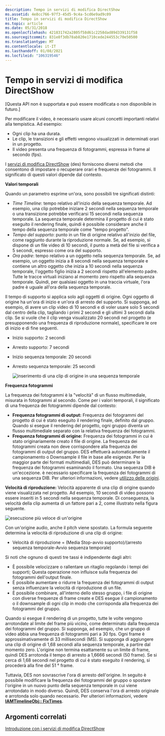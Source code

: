 ```yaml
---
description: Tempo in servizi di modifica DirectShow
ms.assetid: 4e8cc766-97f3-45d5-9c4a-5cd6e9ad9c09
title: Tempo in servizi di modifica DirectShow
ms.topic: article
ms.date: 05/31/2018
ms.openlocfilehash: 421831742a2805f58d61c2258dad89d339131f58
ms.sourcegitcommit: 831e8f3db78ab820e1710cede244553c70e50500
ms.translationtype: MT
ms.contentlocale: it-IT
ms.lasthandoff: 01/08/2021
ms.locfileid: "106319546"
---
```

# <a name="time-in-directshow-editing-services"></a>Tempo in servizi di modifica DirectShow

\[Questa API non è supportata e può essere modificata o non disponibile in futuro.\]

Per modificare il video, è necessario usare alcuni concetti importanti relativi alla tempistica. Ad esempio:

-   Ogni clip ha una durata.
-   Le clip, le transizioni e gli effetti vengono visualizzati in determinati orari in un progetto.
-   Il video presenta una frequenza di fotogrammi, espressa in frame al secondo (fps).

I [servizi di modifica DirectShow](directshow-editing-services.md) (des) forniscono diversi metodi che consentono di impostare o recuperare orari e frequenze dei fotogrammi. Il significato di questi valori dipende dal contesto.

**Valori temporali**

Quando un parametro esprime un'ora, sono possibili tre significati distinti:

-   *Time Timeline*: tempo relativo all'inizio della sequenza temporale. Ad esempio, una clip potrebbe iniziare 2 secondi nella sequenza temporale o una transizione potrebbe verificarsi 15 secondi nella sequenza temporale. La sequenza temporale determina il progetto di cui è stato eseguito il rendering finale, quindi è possibile considerare anche il tempo della sequenza temporale come "tempo progetto".
-   *Tempo del supporto*: punto in un file di origine relativo all'inizio del file, come raggiunto durante la riproduzione normale. Se, ad esempio, si dispone di un file video di 10 secondi, il punto a metà del file si verifica a 5 secondi, espresso come ora del supporto.
-   *Ora padre*: tempo relativo a un oggetto nella sequenza temporale. Se, ad esempio, un oggetto inizia a 8 secondi nella sequenza temporale e contiene un altro oggetto che inizia a 10 secondi nella sequenza temporale, l'oggetto figlio inizia a 2 secondi rispetto all'elemento padre. Tutte le tracce virtuali iniziano al momento zero rispetto alla sequenza temporale. Quindi, per qualsiasi oggetto in una traccia virtuale, l'ora padre è uguale all'ora della sequenza temporale.

Il tempo di supporto si applica solo agli oggetti di origine. Ogni oggetto di origine ha un'ora di inizio e un'ora di arresto del supporto. Si supponga, ad esempio, di avere un clip video di 10 secondi e di voler usare solo 5 secondi dal centro della clip, tagliando i primi 2 secondi e gli ultimi 3 secondi dalla clip. Se si vuole che il clip venga visualizzato 20 secondi nel progetto (e presupponendo una frequenza di riproduzione normale), specificare le ore di inizio e di fine seguenti.

-   Inizio supporto: 2 secondi
-   Arresto supporto: 7 secondi
-   Inizio sequenza temporale: 20 secondi
-   Arresto sequenza temporale: 25 secondi

    ![inserimento di una clip di origine in una sequenza temporale](images/des-time1.png)

**Frequenza fotogrammi**

La frequenza dei fotogrammi è la "velocità" di un flusso multimediale, misurata in fotogrammi al secondo. Come per i valori temporali, il significato di una frequenza dei fotogrammi dipende dal contesto:

-   **Frequenza fotogrammi di output:** Frequenza dei fotogrammi del progetto di cui è stato eseguito il rendering finale, definito dal gruppo. Quando si esegue il rendering del progetto, ogni gruppo diventa un flusso multimediale separato con la relativa frequenza dei fotogrammi.
-   **Frequenza fotogrammi di origine:** Frequenza dei fotogrammi in cui è stato originariamente creato il file di origine. La frequenza dei fotogrammi creata non deve corrispondere alla frequenza dei fotogrammi di output del gruppo. DES effettuerà automaticamente il campionamento o Downsample il file in base alle esigenze. Per la maggior parte dei formati multimediali, DES può determinare la frequenza dei fotogrammi esaminando il formato. Una sequenza DIB è un'eccezione. è necessario specificare la frequenza dei fotogrammi di una sequenza DIB. Per ulteriori informazioni, vedere [utilizzo delle origini](working-with-sources.md).

**Velocità di riproduzione:** Velocità apparente di una clip di origine quando viene visualizzata nel progetto. Ad esempio, 10 secondi di video possono essere inseriti in 5 secondi nella sequenza temporale. Di conseguenza, la velocità della clip aumenta di un fattore pari a 2, come illustrato nella figura seguente.

![esecuzione più veloce di un'origine](images/des-time2.png)

Con un'origine audio, anche il pitch viene spostato. La formula seguente determina la velocità di riproduzione di una clip di origine:

-   Velocità di riproduzione = (Media Stop-avvio supporto)/(arresto sequenza temporale-Avvio sequenza temporale)

Si noti che ognuno di questi tre tassi è indipendente dagli altri:

-   È possibile velocizzare o rallentare un ritaglio regolando i tempi dei supporti; Questa operazione non influisce sulla frequenza dei fotogrammi dell'output finale.
-   È possibile aumentare o ridurre la frequenza dei fotogrammi di output senza influenzare la velocità di riproduzione di un file.
-   È possibile combinare, all'interno dello stesso gruppo, i file di origine con diverse frequenze di frame create e DES esegue il campionamento o il downsample di ogni clip in modo che corrisponda alla frequenza dei fotogrammi del gruppo.

Quando si esegue il rendering di un progetto, tutte le volte vengono arrotondate al limite del frame più vicino, come determinato dalla frequenza dei fotogrammi del gruppo. Si supponga, ad esempio, che un gruppo di video abbia una frequenza di fotogrammi pari a 30 fps. Ogni frame è approssimativamente di 33 millisecondi (MS). Si supponga di aggiungere una clip di origine di 1,68 secondi alla sequenza temporale, a partire dal momento zero. L'origine non termina esattamente su un limite di frame, quindi DES arrotonda il tempo di arresto a 1,6666 secondi (50 frame). Se si cerca di 1,68 secondi nel progetto di cui è stato eseguito il rendering, si procederà alla fine del 51 ° frame.

Tuttavia, DES non sovrascrive l'ora di arresto dell'origine. In seguito è possibile modificare la frequenza dei fotogrammi del gruppo o spostare l'origine in un nuovo punto della sequenza temporale in cui viene arrotondato in modo diverso. Quindi, DES conserva l'ora di arresto originale e arrotonda solo quando necessario. Per ulteriori informazioni, vedere [**IAMTimelineObj:: FixTimes**](iamtimelineobj-fixtimes.md).

## <a name="related-topics"></a>Argomenti correlati

<dl> <dt>

[Introduzione con i servizi di modifica DirectShow](getting-started-with-directshow-editing-services.md)
</dt> </dl>

 

 




